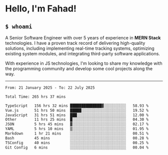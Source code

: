 <h1>Hello, I'm Fahad!</h1>

<h2><code>$ whoami</code></h2>

A Senior Software Engineer with over 5 years of experience in **MERN Stack** technologies. I have a proven track record of delivering high-quality solutions, including implementing real-time tracking systems, optimizing existing system modules, and integrating third-party software applications.

With experience in JS technologies, I'm looking to share my knowledge with the programming community and develop some cool projects along the way.

---

<!--START_SECTION:waka-->

```txt
From: 21 January 2025 - To: 22 July 2025

Total Time: 265 hrs 37 mins

TypeScript   156 hrs 32 mins ██████████████▓░░░░░░░░░░   58.93 %
Vue.js       51 hrs 50 mins  █████░░░░░░░░░░░░░░░░░░░░   19.52 %
JavaScript   31 hrs 51 mins  ███░░░░░░░░░░░░░░░░░░░░░░   12.00 %
Other        11 hrs 25 mins  █░░░░░░░░░░░░░░░░░░░░░░░░   04.30 %
JSON         5 hrs 45 mins   ▓░░░░░░░░░░░░░░░░░░░░░░░░   02.17 %
YAML         5 hrs 10 mins   ▒░░░░░░░░░░░░░░░░░░░░░░░░   01.95 %
Markdown     1 hr 21 mins    ░░░░░░░░░░░░░░░░░░░░░░░░░   00.51 %
Bash         45 mins         ░░░░░░░░░░░░░░░░░░░░░░░░░   00.28 %
TSConfig     40 mins         ░░░░░░░░░░░░░░░░░░░░░░░░░   00.25 %
Git Config   6 mins          ░░░░░░░░░░░░░░░░░░░░░░░░░   00.04 %
```

<!--END_SECTION:waka-->

<!--
**heyFahad/heyFahad** is a ✨ _special_ ✨ repository because its `README.md` (this file) appears on your GitHub profile.

Here are some ideas to get you started:

- 🔭 I’m currently working on ...
- 🌱 I’m currently learning ...
- 👯 I’m looking to collaborate on ...
- 🤔 I’m looking for help with ...
- 💬 Ask me about ...
- 📫 How to reach me: ...
- 😄 Pronouns: ...
- ⚡ Fun fact: ...
-->
